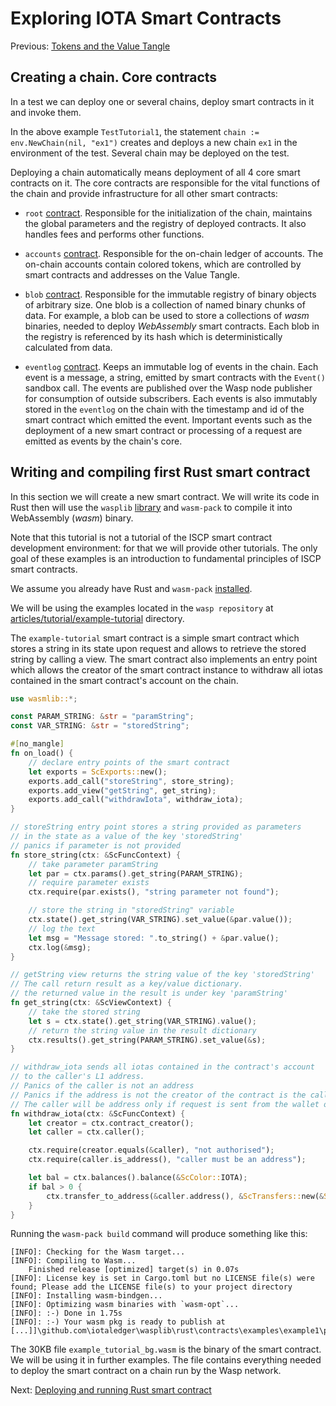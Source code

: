 # Exploring IOTA Smart Contracts

Previous: [Tokens and the Value Tangle](02.md)

## Creating a chain. Core contracts
In a test we can deploy one or several chains, deploy smart contracts in it and invoke them. 

In the above example `TestTutorial1`, the statement `chain := env.NewChain(nil, "ex1")` 
creates and deploys a new chain `ex1` in the environment of the test. 
Several chain may be deployed on the test.  

Deploying a chain automatically means deployment of all 4 core smart contracts on it.
The core contracts are responsible for the vital functions of the chain and provide infrastructure 
for all other smart contracts:

- `root` [contract](root.md). 
Responsible for the initialization of the chain, maintains the global parameters 
and the registry of deployed contracts.
It also handles fees and performs other functions. 

- `accounts` [contract](accounts.md). 
Responsible for the on-chain ledger of accounts. 
The on-chain accounts contain colored tokens, which are controlled by smart 
contracts and addresses on the Value Tangle. 

- `blob` [contract](blob.md). 
Responsible for the immutable registry of binary objects of arbitrary size. 
One blob is a collection of named binary chunks of data. 
For example, a blob can be used to store a collections of _wasm_ binaries, needed to deploy _WebAssembly_ smart contracts. 
Each blob in the registry is referenced by its hash which is deterministically calculated from data. 

- `eventlog` [contract](eventlog.md). 
Keeps an immutable log of events in the chain. Each event is a message, a string, 
emitted by smart contracts with the `Event()` sandbox call. 
The events are published over the Wasp node publisher for consumption of outside subscribers. 
Each events is also immutably stored in the `eventlog` on the chain with the timestamp and id 
of the smart contract which emitted the event. 
Important events such as the deployment of a new smart contract or processing 
of a request are emitted as events by the chain's core. 

## Writing and compiling first Rust smart contract
In this section we will create a new smart contract. 
We will write its code in Rust then will use the `wasplib` [library](../../contracts/rust/wasmlib) and `wasm-pack` 
to compile it into WebAssembly (_wasm_) binary. 

Note that this tutorial is not a tutorial of the ISCP smart contract development environment: 
for that we will provide other tutorials. 
The only goal of these examples is an introduction to fundamental principles of ISCP smart contracts.

We assume you already have Rust and `wasm-pack` [installed](https://rustwasm.github.io/wasm-pack/installer/). 

We will be using the examples located in the `wasp repository` at 
[articles/tutorial/example-tutorial](example-tutorial) directory. 

The `example-tutorial` smart contract is a simple smart contract which stores a string in its state upon request and allows to 
retrieve the stored string by calling a view. The smart contract also implements an entry point which allows the creator
of the smart contract instance to withdraw all iotas contained in the smart contract's account on the chain.

```rust
use wasmlib::*;

const PARAM_STRING: &str = "paramString";
const VAR_STRING: &str = "storedString";

#[no_mangle]
fn on_load() {
    // declare entry points of the smart contract
    let exports = ScExports::new();
    exports.add_call("storeString", store_string);
    exports.add_view("getString", get_string);
    exports.add_call("withdrawIota", withdraw_iota);
}

// storeString entry point stores a string provided as parameters
// in the state as a value of the key 'storedString'
// panics if parameter is not provided
fn store_string(ctx: &ScFuncContext) {
    // take parameter paramString
    let par = ctx.params().get_string(PARAM_STRING);
    // require parameter exists
    ctx.require(par.exists(), "string parameter not found");

    // store the string in "storedString" variable
    ctx.state().get_string(VAR_STRING).set_value(&par.value());
    // log the text
    let msg = "Message stored: ".to_string() + &par.value();
    ctx.log(&msg);
}

// getString view returns the string value of the key 'storedString'
// The call return result as a key/value dictionary.
// the returned value in the result is under key 'paramString'
fn get_string(ctx: &ScViewContext) {
    // take the stored string
    let s = ctx.state().get_string(VAR_STRING).value();
    // return the string value in the result dictionary
    ctx.results().get_string(PARAM_STRING).set_value(&s);
}

// withdraw_iota sends all iotas contained in the contract's account
// to the caller's L1 address.
// Panics of the caller is not an address
// Panics if the address is not the creator of the contract is the caller
// The caller will be address only if request is sent from the wallet on the L1, not a smart contract
fn withdraw_iota(ctx: &ScFuncContext) {
    let creator = ctx.contract_creator();
    let caller = ctx.caller();

    ctx.require(creator.equals(&caller), "not authorised");
    ctx.require(caller.is_address(), "caller must be an address");

    let bal = ctx.balances().balance(&ScColor::IOTA);
    if bal > 0 {
        ctx.transfer_to_address(&caller.address(), &ScTransfers::new(&ScColor::IOTA, bal))
    }
}
```
Running the `wasm-pack build` command will produce something like this:
```
[INFO]: Checking for the Wasm target...
[INFO]: Compiling to Wasm...
    Finished release [optimized] target(s) in 0.07s
[INFO]: License key is set in Cargo.toml but no LICENSE file(s) were found; Please add the LICENSE file(s) to your project directory
[INFO]: Installing wasm-bindgen...
[INFO]: Optimizing wasm binaries with `wasm-opt`...
[INFO]: :-) Done in 1.75s
[INFO]: :-) Your wasm pkg is ready to publish at [...]]\github.com\iotaledger\wasplib\rust\contracts\examples\example1\pkg.
```

The 30KB file `example_tutorial_bg.wasm` is the binary of the smart contract. We will be using it in further examples. 
The file contains everything needed to deploy the smart contract on a chain run by the Wasp network.

Next: [Deploying and running Rust smart contract](04.md)
